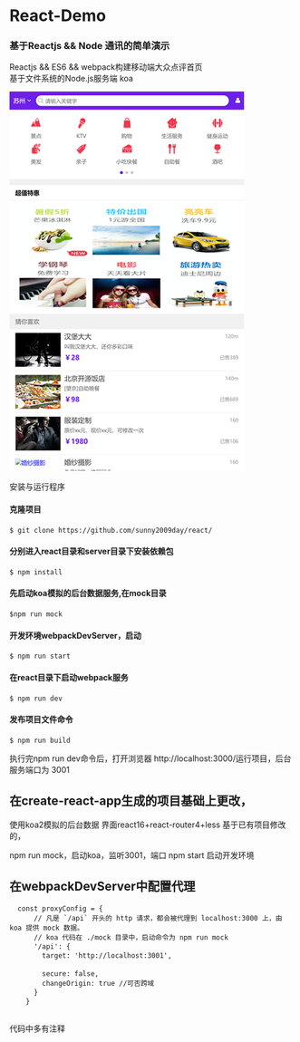 # React-Demo
### 基于Reactjs && Node 通讯的简单演示
Reactjs && ES6 && webpack构建移动端大众点评首页  
基于文件系统的Node.js服务端
koa


![index.png](https://raw.githubusercontent.com/sunny2009day/react/master/src/UE/index.png)  

安装与运行程序
#### 克隆项目
```
$ git clone https://github.com/sunny2009day/react/
```

#### 分别进入react目录和server目录下安装依赖包

```
$ npm install
```
#### 先启动koa模拟的后台数据服务,在mock目录

```
$npm run mock
```

#### 开发环境webpackDevServer，启动
``` 
$ npm run start
```
#### 在react目录下启动webpack服务

``` 
$ npm run dev
```
#### 发布项目文件命令
```
$ npm run build 
```

执行完npm run dev命令后，打开浏览器 http://localhost:3000/运行项目，后台服务端口为 3001

 
## 在create-react-app生成的项目基础上更改，
使用koa2模拟的后台数据
界面react16+react-router4+less
基于已有项目修改的，

npm run mock，启动koa，监听3001，端口
npm start 启动开发环境
## 在webpackDevServer中配置代理 

```
  const proxyConfig = {
      // 凡是 `/api` 开头的 http 请求，都会被代理到 localhost:3000 上，由 koa 提供 mock 数据。
      // koa 代码在 ./mock 目录中，启动命令为 npm run mock
      '/api': {
        target: 'http://localhost:3001',
        
        secure: false,
        changeOrigin: true //可否跨域
      }
    }
    
```
 代码中多有注释

